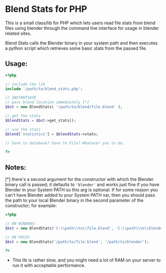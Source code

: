 # Blend Stats for PHP

This is a small class/lib for PHP which lets users read file stats from blend files using blender through the command line interface for usage in blender related sites.

Blend Stats calls the Blender binary in your system path and then executes a python script which retrieves some basic stats from the passed file.

## Usage:

```php
<?php

// include the lib
include '/path/to/blend_stats.php';

// INSTANTIATE
// pass blend location immediately [*]
$bst = new BlendStats( '/path/to/blend/file.blend' );

// get the stats
$blendStats = $bst->get_stats();

// use the stats
$blend['statistics'] = $blendStats->stats;

// Save to database? Save to File? Whatever you to do.

?>
```


## Notes:

[*] there's a second argument for the constructor with which the Blender binary call is passed; it defaults to `'blender'` and works just fine if you have Blender in your System PATH so this arg is optional. If for some reason you can't have Blender added to your System PATH var, then you should pass the path to your local Blender binary in the second parameter of the constructor; for example:

```php
<?php 

// ON WINDOWS:
$bst = new BlendStats('C:\\path\\to\\file.blend', 'C:\\path\\to\\blender\\blender');

// ON POSIX
$bst = new BlendStats('/path/to/file.blend', '/path/to/blender');

?>
```

* This lib is rather slow, and you might need a lot of RAM on your server to run it with acceptable performance.